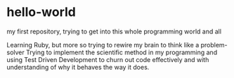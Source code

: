 # hello-world
my first repository, trying to get into this whole programming world and all

Learning Ruby, but more so trying to rewire my brain to think like a problem-solver
Trying to implement the scientific method in my programming and using Test Driven Development 
to churn out code effectively and with understanding of why it behaves the way it does.
